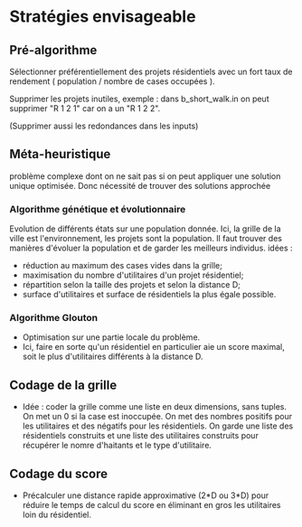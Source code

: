 # Stratégies envisageable

## Pré-algorithme

Sélectionner préférentiellement des projets résidentiels avec un fort taux de rendement ( population / nombre de cases occupées ).

Supprimer les projets inutiles, exemple : dans b_short_walk.in on peut supprimer "R 1 2 1" car on a un "R 1 2 2".

(Supprimer aussi les redondances dans les inputs)

## Méta-heuristique

problème complexe dont on ne sait pas si on peut appliquer une solution unique optimisée.
Donc nécessité de trouver des solutions approchée

### Algorithme génétique et évolutionnaire

Evolution de différents états sur une population donnée.
Ici, la grille de la ville est l'environnement, les projets sont la population.
Il faut trouver des manières d'évoluer la population et de garder les meilleurs individus.
idées :

- réduction au maximum des cases vides dans la grille;
- maximisation du nombre d'utilitaires d'un projet résidentiel;
- répartition selon la taille des projets et selon la distance D;
- surface d'utilitaires et surface de résidentiels la plus égale possible.

### Algorithme Glouton

- Optimisation sur une partie locale du problème.
- Ici, faire en sorte qu'un résidentiel en particulier aie un score maximal, soit le plus d'utilitaires différents à la distance D.

## Codage de la grille 

- Idée : coder la grille comme une liste en deux dimensions, sans tuples. On met un 0 si la case est inoccupée. On met des nombres positifs pour les utilitaires
et des négatifs pour les résidentiels. On garde une liste des résidentiels construits et une liste des utilitaires construits pour récupérer le nomre d'haitants
et le type d'utilitaire.

## Codage du score

- Précalculer une distance rapide approximative (2\*D ou 3\*D) pour réduire le temps de calcul du score en éliminant en gros les utilitaires loin du résidentiel.